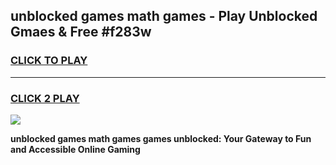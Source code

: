 
## unblocked games math games - Play Unblocked Gmaes & Free #f283w
<h3>
<a href="https://news.freeplayer.one?title=unblocked_games_math_games&ref=24F">CLICK TO PLAY</a></h3>
<hr>

<h3>
<a href="https://news.freeplayer.one?title=unblocked_games_math_games&ref=24F">CLICK 2 PLAY</a>
  
</h3>

<a href="https://news.freeplayer.one?title=unblocked_games_math_games&ref=24F/"><img src="https://clearcache.store/games.png"></a>


**unblocked games math games games unblocked: Your Gateway to Fun and Accessible Online Gaming**
